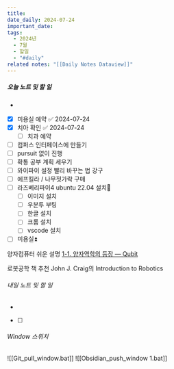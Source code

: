 ```yaml
---
title: 
date_daily: 2024-07-24
important_date: 
tags:
  - 2024년
  - 7월
  - 할일
  - "#daily"
related notes: "[[Daily Notes Dataview]]"
---
```

##### 오늘 노트 및 할 일 
- 
- [x] 미용실 예약 ✅ 2024-07-24
- [x] 치아 확인 ✅ 2024-07-24
	- [ ] 치과 예약
- [ ] 컴퍼스 인터페이스에 만들기
- [ ] pursuit 없이 진행
- [ ] 확통 공부 계획 세우기
- [ ] 와이파이 설정 빨리 바꾸는 법 강구
- [ ] 에프킬라 / 나무젓가락 구매
- [ ] 라즈베리파이4 ubuntu 22.04 설치🔺 
	- [ ] 이미지 설치
	- [ ] 우분투 부팅
	- [ ] 한글 설치
	- [ ] 크롬 설치
	- [ ] vscode 설치
- [ ] 미용실⏫ 

양자컴퓨터 쉬운 설명
[1-1. 양자역학의 등장 ― Qubit](https://qubit.donghwi.dev/basic/1)

로봇공학 책 추천
John J. Craig의 Introduction to Robotics

###### 내일 노트 및 할 일
- 
- [ ] 


######  Window 스위치
![[Git_pull_window.bat]]
![[Obsidian_push_window 1.bat]]

